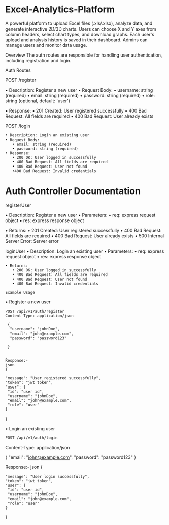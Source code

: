 # Excel-Analytics-Platform
A powerful platform to upload Excel files (.xls/.xlsx), analyze data, and generate interactive 2D/3D charts. Users can choose X and Y axes from column headers, select chart types, and download graphs. Each user's upload and analysis history is saved in their dashboard. Admins can manage users and monitor data usage.

Overview
The auth routes are responsible for handling user authentication, including registration and login.

Auth Routes

   POST /register

  • Description: Register a new user
  • Request Body:
     • username: string (required)
     • email: string (required)
     •  password: string (required)
     •  role: string (optional, default: 'user')

  • Response:
     • 201 Created: User registered successfully
     • 400 Bad Request: All fields are required
     • 400 Bad Request: User already exists

   POST /login

    • Description: Login an existing user
    • Request Body:
       • email: string (required)
       • password: string (required)
    • Response:
       • 200 OK: User logged in successfully
       • 400 Bad Request: All fields are required
       • 400 Bad Request: User not found
       •400 Bad Request: Invalid credentials

   Auth Controller Documentation
   ================================

   registerUser

   • Description: Register a new user
   • Parameters:
      • req: express request object
      • res: express response object

   • Returns:
    • 201 Created: User registered successfully
    • 400 Bad Request: All fields are required
    • 400 Bad Request: User already exists
    • 500 Internal Server Error: Server error
    
   loginUser
    • Description: Login an existing user
    • Parameters:
       • req: express request object
       • res: express response object

    • Returns:
       • 200 OK: User logged in successfully
       • 400 Bad Request: All fields are required
       • 400 Bad Request: User not found
       • 400 Bad Request: Invalid credentials

    Example Usage
   • Register a new user

    POST /api/v1/auth/register 
    Content-Type: application/json

     {
      "username": "johnDoe",
      "email": "john@example.com",
      "password": "password123"

     }


    Response:-
    json
    {

    "message": "User registered successfully",
    "token": "jwt token",
    "user": {
     "id": "user id",
     "username": "johnDoe",
     "email": "john@example.com",
     "role": "user"
    }
   }

  • Login an existing user

    POST /api/v1/auth/login 
   Content-Type: application/json

  {
    "email": "john@example.com",
    "password": "password123"
  }

  Response:-
    json
    {

    "message": "User login successfully",
    "token": "jwt token",
    "user": {
     "id": "user id",
     "username": "johnDoe",
     "email": "john@example.com",
     "role": "user"
    }
   }

